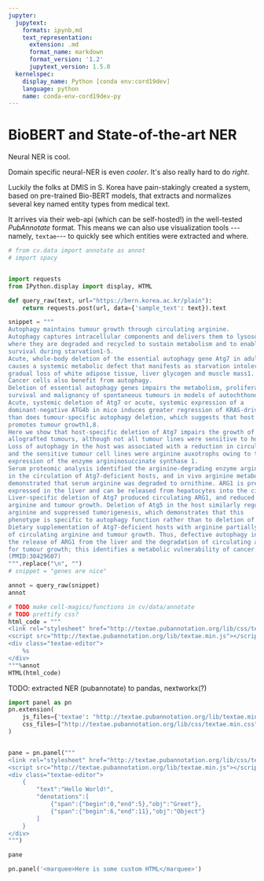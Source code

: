 ```yaml
---
jupyter:
  jupytext:
    formats: ipynb,md
    text_representation:
      extension: .md
      format_name: markdown
      format_version: '1.2'
      jupytext_version: 1.5.0
  kernelspec:
    display_name: Python [conda env:cord19dev]
    language: python
    name: conda-env-cord19dev-py
---
```


# BioBERT and State-of-the-art NER

Neural NER is cool. 

Domain specific neural-NER is even _cooler_. It's also really hard to do _right_. 

Luckily the folks at DMIS in S. Korea have pain-stakingly created a system, based on pre-trained Bio-BERT models, that extracts and normalizes several key named entity types from medical text. 

It arrives via their web-api (which can be self-hosted!) in the well-tested _PubAnnotate_ format. This means we can also use visualization tools --- namely, `textae`--- to quickly see which entities were extracted and where.

```python
# from cv.data import annotate as annot
# import spacy
```

```python

import requests
from IPython.display import display, HTML

def query_raw(text, url="https://bern.korea.ac.kr/plain"):
    return requests.post(url, data={'sample_text': text}).text
```

```python
snippet = """
Autophagy maintains tumour growth through circulating arginine. 
Autophagy captures intracellular components and delivers them to lysosomes, 
where they are degraded and recycled to sustain metabolism and to enable 
survival during starvation1-5. 
Acute, whole-body deletion of the essential autophagy gene Atg7 in adult mice 
causes a systemic metabolic defect that manifests as starvation intolerance and 
gradual loss of white adipose tissue, liver glycogen and muscle mass1. 
Cancer cells also benefit from autophagy. 
Deletion of essential autophagy genes impairs the metabolism, proliferation, 
survival and malignancy of spontaneous tumours in models of autochthonous cancer6,7. 
Acute, systemic deletion of Atg7 or acute, systemic expression of a 
dominant-negative ATG4b in mice induces greater regression of KRAS-driven cancers 
than does tumour-specific autophagy deletion, which suggests that host autophagy 
promotes tumour growth1,8. 
Here we show that host-specific deletion of Atg7 impairs the growth of multiple 
allografted tumours, although not all tumour lines were sensitive to host autophagy status. 
Loss of autophagy in the host was associated with a reduction in circulating arginine,
and the sensitive tumour cell lines were arginine auxotrophs owing to the lack of 
expression of the enzyme argininosuccinate synthase 1. 
Serum proteomic analysis identified the arginine-degrading enzyme arginase I (ARG1) 
in the circulation of Atg7-deficient hosts, and in vivo arginine metabolic tracing 
demonstrated that serum arginine was degraded to ornithine. ARG1 is predominantly 
expressed in the liver and can be released from hepatocytes into the circulation. 
Liver-specific deletion of Atg7 produced circulating ARG1, and reduced both serum 
arginine and tumour growth. Deletion of Atg5 in the host similarly regulated [corrected] 
arginine and suppressed tumorigenesis, which demonstrates that this 
phenotype is specific to autophagy function rather than to deletion of Atg7. 
Dietary supplementation of Atg7-deficient hosts with arginine partially restored levels 
of circulating arginine and tumour growth. Thus, defective autophagy in the host leads to 
the release of ARG1 from the liver and the degradation of circulating arginine, which is essential
for tumour growth; this identifies a metabolic vulnerability of cancer. 
(PMID:30429607) 
""".replace("\n", "")
# snippet = "genes are nice"
```

```python
annot = query_raw(snippet)
annot
```

```python
# TODO make cell-magics/functions in cv/data/annotate
# TODO prettify css?
html_code = """
<link rel="stylesheet" href="http://textae.pubannotation.org/lib/css/textae.min.css" />
<script src="http://textae.pubannotation.org/lib/textae.min.js"></script>
<div class="textae-editor">
    %s
</div>
"""%annot
HTML(html_code)
```

TODO: extracted NER (pubannotate) to pandas, nextworkx(?)

```python
import panel as pn
pn.extension(
    js_files={'textae': "http://textae.pubannotation.org/lib/textae.min.js"},
    css_files=["http://textae.pubannotation.org/lib/css/textae.min.css"]
)
```

```python

pane = pn.panel("""
<link rel="stylesheet" href="http://textae.pubannotation.org/lib/css/textae.min.css" />
<script src="http://textae.pubannotation.org/lib/textae.min.js"></script>
<div class="textae-editor">
	{
		"text":"Hello World!",
		"denotations":[
			{"span":{"begin":0,"end":5},"obj":"Greet"},
			{"span":{"begin":6,"end":11},"obj":"Object"}
		]
	}
</div>
""")

pane

```

```python
pn.panel('<marquee>Here is some custom HTML</marquee>')

```
